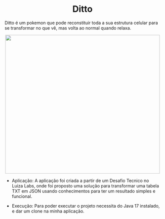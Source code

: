 <h1 align="center">Ditto</h1>
<p> Ditto é um pokemon que pode reconstituir toda a sua estrutura celular para se transformar no que vê, mas volta ao normal quando relaxa.</p>
<p align="center">
<img height="450" width="500" src="https://user-images.githubusercontent.com/84852692/168655318-0e6cceee-b15a-4eab-b27d-65336cad51b1.jpg">
</p>
  
</div>

  * Aplicação: A aplicação foi criada a partir de um Desafio Tecnico no Luiza Labs, onde foi proposto uma solução para transformar uma tabela TXT em JSON usando conhecimentos para ter um resultado simples e funcional.
  
  * Execução: Para poder executar o projeto necessita do Java 17 instalado, e dar um clone na minha aplicação. 
  
<div> 
  
  ##
